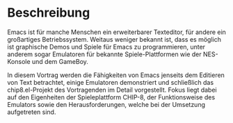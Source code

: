 # Beschreibung

Emacs ist für manche Menschen ein erweiterbarer Texteditor, für andere
ein großartiges Betriebssystem. Weitaus weniger bekannt ist, dass es
möglich ist graphische Demos und Spiele für Emacs zu programmieren,
unter anderem sogar Emulatoren für bekannte Spiele-Plattformen wie der
NES-Konsole und dem GameBoy.

In diesem Vortrag werden die Fähigkeiten von Emacs jenseits dem
Editieren von Text betrachtet, einige Emulatoren demonstriert und
schließlich das chip8.el-Projekt des Vortragenden im Detail
vorgestellt.  Fokus liegt dabei auf den Eigenheiten der
Spieleplattform CHIP-8, der Funktionsweise des Emulators sowie den
Herausforderungen, welche bei der Umsetzung aufgetreten sind.
